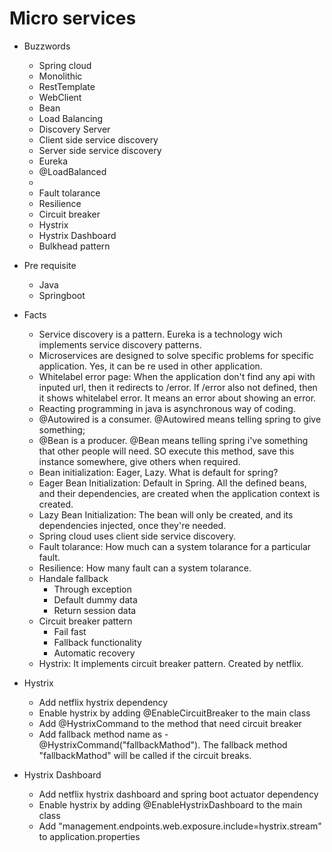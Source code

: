 # Micro services

  - Buzzwords 
    - Spring cloud
    - Monolithic
    - RestTemplate
    - WebClient
    - Bean
    - Load Balancing
    - Discovery Server
    - Client side service discovery
    - Server side service discovery
    - Eureka
    - @LoadBalanced
    -
    - Fault tolarance
    - Resilience
    - Circuit breaker
    - Hystrix
    - Hystrix Dashboard
    - Bulkhead pattern
  
  - Pre requisite
    - Java
    - Springboot
    
    
  - Facts
    - Service discovery is a pattern. Eureka is a technology wich implements service discovery patterns.
    - Microservices are designed to solve specific problems for specific application. Yes, it can be re used in other application.
    - Whitelabel error page: When the application don't find any api with inputed url, then it redirects to /error. If /error also not defined, then it shows whitelabel error. It means an error about showing an error. 
    - Reacting programming in java is asynchronous way of coding.
    - @Autowired is a consumer. @Autowired means telling spring to give something;
    - @Bean is a producer. @Bean means telling spring i've something that other people will need. SO execute this method, save this instance somewhere, give others when required.
    - Bean initialization: Eager, Lazy. What is default for spring?
    - Eager Bean Initialization: Default in Spring. All the defined beans, and their dependencies, are created when the application context is created.
    - Lazy Bean Initialization: The bean will only be created, and its dependencies injected, once they're needed.
    - Spring cloud uses client side service discovery.
    - Fault tolarance: How much can a system tolarance for a particular fault.
    - Resilience: How many fault can a system tolarance.
    - Handale fallback
      - Through exception
      - Default dummy data
      - Return session data
    - Circuit breaker pattern
      - Fail fast
      - Fallback functionality
      - Automatic recovery
    - Hystrix: It implements circuit breaker pattern. Created by netflix.
    
  - Hystrix 
    - Add netflix hystrix dependency
    - Enable hystrix by adding @EnableCircuitBreaker to the main class
    - Add @HystrixCommand to the method that need circuit breaker
    - Add fallback method name as - @HystrixCommand("fallbackMathod"). The fallback method "fallbackMathod" will be called if the circuit breaks.
        
  - Hystrix Dashboard
    - Add netflix hystrix dashboard and spring boot actuator dependency
    - Enable hystrix by adding @EnableHystrixDashboard to the main class
    - Add "management.endpoints.web.exposure.include=hystrix.stream" to application.properties
    
    
